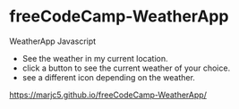 # freeCodeCamp-WeatherApp
WeatherApp Javascript

 - See the weather in my current location.
 - click a button to see the current weather of your choice.
 - see a different icon depending on the weather.
 
 https://marjc5.github.io/freeCodeCamp-WeatherApp/
